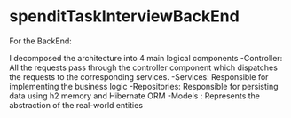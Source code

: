 # spenditTaskInterviewBackEnd

For the BackEnd:

I decomposed the architecture into 4 main logical components
  -Controller: All the requests pass through the controller component which dispatches the requests to the corresponding services.
  -Services: Responsible for implementing the business logic
  -Repositories: Responsible for persisting data using h2 memory and Hibernate ORM
  -Models : Represents the abstraction of the real-world entities
